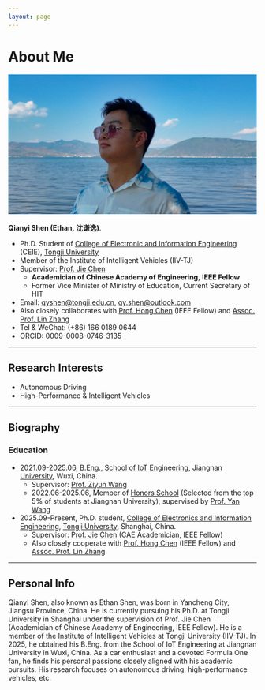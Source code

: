 ```yaml
---
layout: page
---
```


# About Me

<img src="qianyishen.jpg" class="floatpic">

**Qianyi Shen (Ethan, 沈谦逸)**.<br>

- Ph.D. Student of [College of Electronic and Information Engineering](https://see.tongji.edu.cn/) (CEIE), [Tongji University](https://www.tongji.edu.cn/)
- Member of the Institute of Intelligent Vehicles (IIV-TJ)
- Supervisor: [Prof. Jie Chen](https://www.tongji.edu.cn/info/1136/21221.htm)
  - **Academician of Chinese Academy of Engineering**, **IEEE Fellow**
  - Former Vice Minister of Ministry of Education, Current Secretary of HIT
- Email: [qyshen@tongji.edu.cn](mailto:qyshen@tongji.edu.cn), [qy.shen@outlook.com](mailto:qy.shen@outlook.com)
- Also closely collaborates with [Prof. Hong Chen](https://see.tongji.edu.cn/info/1376/10290.htm) (IEEE Fellow) and [Assoc. Prof. Lin Zhang](https://faculty.tongji.edu.cn/zhanglin123456/zh_CN/index.htm)
- Tel & WeChat: (+86) 166 0189 0644
- ORCID: 0009-0008-0746-3135

---

## Research Interests

- Autonomous Driving
- High-Performance & Intelligent Vehicles

---

## Biography
### Education
- 2021.09-2025.06, B.Eng., [School of IoT Engineering](https://iot.jiangnan.edu.cn/), [Jiangnan University](https://www.jiangnan.edu.cn/), Wuxi, China.
  - Supervisor: [Prof. Ziyun Wang](https://iot.jiangnan.edu.cn/info/1141/3583.htm)
  - 2022.06-2025.06, Member of [Honors School](https://honorschool.jiangnan.edu.cn/) (Selected from the top 5% of students at Jiangnan University), supervised by [Prof. Yan Wang](https://iot.jiangnan.edu.cn/info/1141/3534.htm) 
- 2025.09-Present, Ph.D. student, [College of Electronics and Information Engineering](https://see.tongji.edu.cn/), [Tongji University](https://www.tongji.edu.cn/), Shanghai, China.
  - Supervisor: [Prof. Jie Chen](https://www.tongji.edu.cn/info/1136/21221.htm) (CAE Academician, IEEE Fellow)
  - Also closely cooperate with [Prof. Hong Chen](https://see.tongji.edu.cn/info/1376/10290.htm) (IEEE Fellow) and [Assoc. Prof. Lin Zhang](https://faculty.tongji.edu.cn/zhanglin123456/zh_CN/index.htm)

<!-- ### Experiences -->

---

## Personal Info
Qianyi Shen, also known as Ethan Shen, was born in Yancheng City, Jiangsu Province, China. He is currently pursuing his Ph.D. at Tongji University in Shanghai under the supervision of Prof. Jie Chen (Academician of Chinese Academy of Engineering, IEEE Fellow). He is a member of the Institute of Intelligent Vehicles at Tongji University (IIV-TJ). In 2025, he obtained his B.Eng. from the School of IoT Engineering at Jiangnan University in Wuxi, China. As a car enthusiast and a devoted Formula One fan, he finds his personal passions closely aligned with his academic pursuits. His research focuses on autonomous driving, high-performance vehicles, etc.

<br>